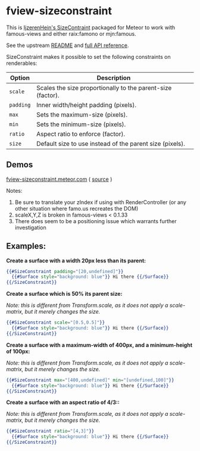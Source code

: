 # fview-sizeconstraint

This is [IjzerenHein's
SizeContraint](https://github.com/IjzerenHein/famous-sizeconstraint)
packaged for Meteor to work with famous-views and either raix:famono or mjn:famous.

See the upstream [README](https://github.com/IjzerenHein/famous-sizeconstraint) and
[full API reference](https://github.com/IjzerenHein/famous-sizeconstraint/blob/master/docs/SizeConstraint.md).

SizeConstraint makes it possible to set the following constraints on renderables:

|Option|Description|
|--------|-----------|
|```scale```|Scales the size proportionally to the parent-size (factor).|
|```padding```|Inner width/height padding (pixels).|
|```max```|Sets the maximum-size (pixels).|
|```min```|Sets the minimum-size (pixels).|
|```ratio```|Aspect ratio to enforce (factor).|
|```size```|Default size to use instead of the parent size (pixels).|

## Demos

[fview-sizeconstraint.meteor.com](http://fview-sizeconstraint.meteor.com/)
( [source](https://github.com/gadicc/fview-sizeconstraint/tree/master/demo) )

Notes:

1. Be sure to translate your zIndex if using with RenderController (or any
other situation where famo.us recreates the DOM)
1. scaleX,Y,Z is broken in famous-views < 0.1.33
1. There does seem to be a positioning issue which warrants further investigation

## Examples:

**Create a surface with a width 20px less than its parent:**

```handlebars
{{#SizeConstraint padding="[20,undefined]"}}
  {{#Surface style="background: blue"}} Hi there {{/Surface}}
{{/SizeConstraint}}
```

**Create a surface which is 50% its parent size:**

*Note: this is different from Transform.scale, as it does not apply a scale-matrix, but it merely changes the size.*

```handlebars
{{#SizeConstraint scale="[0.5,0.5]"}}
  {{#Surface style="background: blue"}} Hi there {{/Surface}}
{{/SizeConstraint}}
```

**Create a surface with a maximum-width of 400px, and a minimum-height of 100px:**

*Note: this is different from Transform.scale, as it does not apply a scale-matrix, but it merely changes the size.*

```handlebars
{{#SizeConstraint max="[400,undefined]" min="[undefined,100]"}}
  {{#Surface style="background: blue"}} Hi there {{/Surface}}
{{/SizeConstraint}}
```

**Create a surface with an aspect ratio of 4/3::**

*Note: this is different from Transform.scale, as it does not apply a scale-matrix, but it merely changes the size.*

```handlebars
{{#SizeConstraint ratio="[4,3]"}}
  {{#Surface style="background: blue"}} Hi there {{/Surface}}
{{/SizeConstraint}}
```
